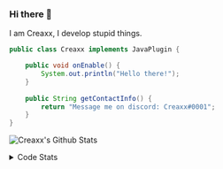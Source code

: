 ### Hi there 👋

I am Creaxx, I develop stupid things. 

```java
public class Creaxx implements JavaPlugin {

    public void onEnable() {
        System.out.println("Hello there!");
    }
    
    public String getContactInfo() {
        return "Message me on discord: Creaxx#0001";
    }
}
```

![Creaxx's Github Stats](https://github-readme-stats.vercel.app/api?username=CreaxxOG&show_icons=true&theme=dark&count_private=true)

<details>
  <summary>Code Stats</summary>

<!--START_SECTION:waka-->
![Code Time](http://img.shields.io/badge/Code%20Time-1%2C382%20hrs-blue)

![Lines of code](https://img.shields.io/badge/From%20Hello%20World%20I%27ve%20Written-609.4%20thousand%20lines%20of%20code-blue)

**🐱 My GitHub Data** 

> 📦 104.0 kB Used in GitHub's Storage 
 > 
> 🏆 2,099 Contributions in the Year 2023
 > 
> 🚫 Not Opted to Hire
 > 
> 📜 4 Public Repositories 
 > 
> 🔑 3 Private Repositories 
 > 
**I'm a Night 🦉** 

```text
🌞 Morning                295 commits         ██░░░░░░░░░░░░░░░░░░░░░░░   07.22 % 
🌆 Daytime                1716 commits        ██████████░░░░░░░░░░░░░░░   41.98 % 
🌃 Evening                1996 commits        ████████████░░░░░░░░░░░░░   48.83 % 
🌙 Night                  81 commits          ░░░░░░░░░░░░░░░░░░░░░░░░░   01.98 % 
```
📅 **I'm Most Productive on Saturday** 

```text
Monday                   507 commits         ███░░░░░░░░░░░░░░░░░░░░░░   12.40 % 
Tuesday                  574 commits         ████░░░░░░░░░░░░░░░░░░░░░   14.04 % 
Wednesday                606 commits         ████░░░░░░░░░░░░░░░░░░░░░   14.82 % 
Thursday                 632 commits         ████░░░░░░░░░░░░░░░░░░░░░   15.46 % 
Friday                   391 commits         ██░░░░░░░░░░░░░░░░░░░░░░░   09.56 % 
Saturday                 722 commits         ████░░░░░░░░░░░░░░░░░░░░░   17.66 % 
Sunday                   656 commits         ████░░░░░░░░░░░░░░░░░░░░░   16.05 % 
```


📊 **This Week I Spent My Time On** 

```text
💬 Programming Languages: 
Java                     56 mins             ███████████████░░░░░░░░░░   60.42 % 
Kotlin                   30 mins             ████████░░░░░░░░░░░░░░░░░   32.59 % 
YAML                     5 mins              ██░░░░░░░░░░░░░░░░░░░░░░░   06.16 % 
XML                      0 secs              ░░░░░░░░░░░░░░░░░░░░░░░░░   00.76 % 
IDEA_MODULE              0 secs              ░░░░░░░░░░░░░░░░░░░░░░░░░   00.07 % 

🔥 Editors: 
IntelliJ                 1 hr 33 mins        █████████████████████████   100.00 % 
```

**I Mostly Code in Java** 

```text
Java                     57 repos            ███████████████████░░░░░░   76.00 % 
Kotlin                   10 repos            ███░░░░░░░░░░░░░░░░░░░░░░   13.33 % 
CSS                      2 repos             █░░░░░░░░░░░░░░░░░░░░░░░░   02.67 % 
JavaScript               2 repos             █░░░░░░░░░░░░░░░░░░░░░░░░   02.67 % 
EJS                      1 repo              ░░░░░░░░░░░░░░░░░░░░░░░░░   01.33 % 
```




 Last Updated on 09/07/2023 12:37:34 UTC
<!--END_SECTION:waka-->
</details>
